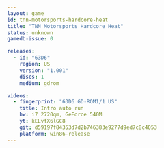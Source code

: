 ```yaml
---
layout: game
id: tnn-motorsports-hardcore-heat
title: "TNN Motorsports Hardcore Heat"
status: unknown
gamedb-issue: 0

releases:
  - id: "63D6"
    region: US
    version: "1.001"
    discs: 1
    medium: gdrom

videos:
  - fingerprint: "63D6 GD-ROM1/1 US"
    title: Intro auto run
    hw: i7 2720qm, GeForce 540M
    yt: kELvfX6lGC8
    git: d59197f84353d7d2b746383e9277d9ed7c8c4053
    platform: win86-release
---
```

